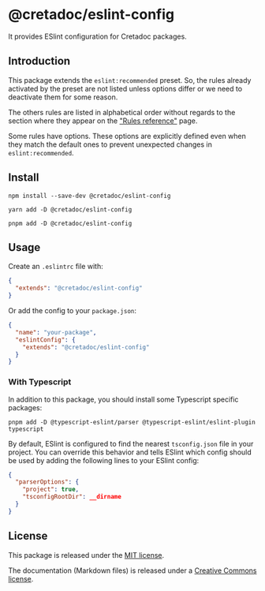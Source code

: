 # @cretadoc/eslint-config

It provides ESlint configuration for Cretadoc packages.

## Introduction

This package extends the `eslint:recommended` preset. So, the rules already activated by the preset are not listed unless options differ or we need to deactivate them for some reason.

The others rules are listed in alphabetical order without regards to the section where they appear on the ["Rules reference"](https://eslint.org/docs/latest/rules/) page.

Some rules have options. These options are explicitly defined even when they match the default ones to prevent unexpected changes in `eslint:recommended`.

## Install

```
npm install --save-dev @cretadoc/eslint-config
```

```
yarn add -D @cretadoc/eslint-config
```

```
pnpm add -D @cretadoc/eslint-config
```

## Usage

Create an `.eslintrc` file with:

```json
{
  "extends": "@cretadoc/eslint-config"
}
```

Or add the config to your `package.json`:

```json
{
  "name": "your-package",
  "eslintConfig": {
    "extends": "@cretadoc/eslint-config"
  }
}
```

### With Typescript

In addition to this package, you should install some Typescript specific packages:

```
pnpm add -D @typescript-eslint/parser @typescript-eslint/eslint-plugin typescript
```

By default, ESlint is configured to find the nearest `tsconfig.json` file in your project. You can override this behavior and tells ESlint which config should be used by adding the following lines to your ESlint config:

```json
{
  "parserOptions": {
    "project": true,
    "tsconfigRootDir": __dirname
  }
}
```

## License

This package is released under the [MIT license](./LICENSE).

The documentation (Markdown files) is released under a [Creative Commons license](./LICENSE-docs).
